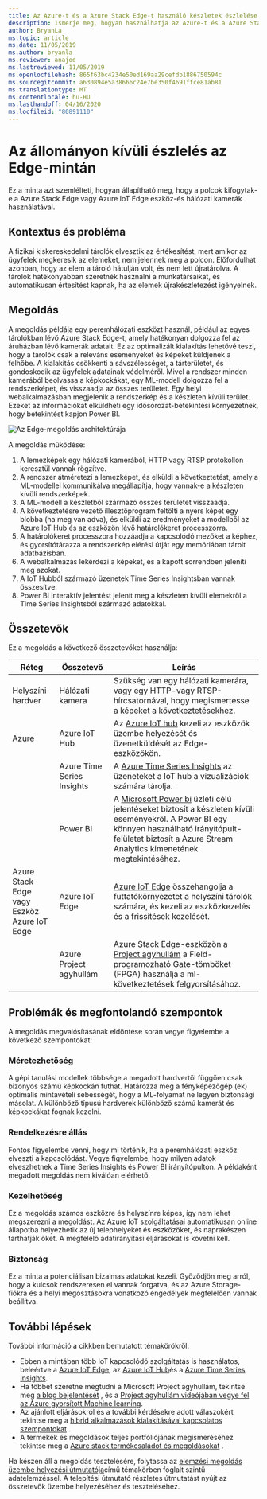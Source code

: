 ```yaml
---
title: Az Azure-t és a Azure Stack Edge-t használó készletek észlelése
description: Ismerje meg, hogyan használhatja az Azure-t és a Azure Stack Edge-szolgáltatásokat a készletek észlelésének megvalósítására.
author: BryanLa
ms.topic: article
ms.date: 11/05/2019
ms.author: bryanla
ms.reviewer: anajod
ms.lastreviewed: 11/05/2019
ms.openlocfilehash: 865f63bc4234e50ed169aa29cefdb1886750594c
ms.sourcegitcommit: a630894e5a38666c24e7be350f4691ffce81ab81
ms.translationtype: MT
ms.contentlocale: hu-HU
ms.lasthandoff: 04/16/2020
ms.locfileid: "80891110"
---
```

# <a name="out-of-stock-detection-at-the-edge-pattern"></a>Az állományon kívüli észlelés az Edge-mintán

Ez a minta azt szemlélteti, hogyan állapítható meg, hogy a polcok kifogytak-e a Azure Stack Edge vagy Azure IoT Edge eszköz-és hálózati kamerák használatával.

## <a name="context-and-problem"></a>Kontextus és probléma

A fizikai kiskereskedelmi tárolók elvesztik az értékesítést, mert amikor az ügyfelek megkeresik az elemeket, nem jelennek meg a polcon. Előfordulhat azonban, hogy az elem a tároló hátulján volt, és nem lett újratárolva. A tárolók hatékonyabban szeretnék használni a munkatársaikat, és automatikusan értesítést kapnak, ha az elemek újrakészletezést igényelnek.

## <a name="solution"></a>Megoldás

A megoldás példája egy peremhálózati eszközt használ, például az egyes tárolókban lévő Azure Stack Edge-t, amely hatékonyan dolgozza fel az áruházban lévő kamerák adatait. Ez az optimalizált kialakítás lehetővé teszi, hogy a tárolók csak a releváns eseményeket és képeket küldjenek a felhőbe. A kialakítás csökkenti a sávszélességet, a tárterületet, és gondoskodik az ügyfelek adatainak védelméről. Mivel a rendszer minden kamerából beolvassa a képkockákat, egy ML-modell dolgozza fel a rendszerképet, és visszaadja az összes területet. Egy helyi webalkalmazásban megjelenik a rendszerkép és a készleten kívüli terület. Ezeket az információkat elküldheti egy idősorozat-betekintési környezetnek, hogy betekintést kapjon Power BI.

![Az Edge-megoldás architektúrája](media/pattern-out-of-stock-at-edge/solution-architecture.png)

A megoldás működése:

1. A lemezképek egy hálózati kamerából, HTTP vagy RTSP protokollon keresztül vannak rögzítve.
2. A rendszer átméretezi a lemezképet, és elküldi a következtetést, amely a ML-modellel kommunikálva megállapítja, hogy vannak-e a készleten kívüli rendszerképek.
3. A ML-modell a készletből származó összes területet visszaadja.
4. A következtetésre vezető illesztőprogram feltölti a nyers képet egy blobba (ha meg van adva), és elküldi az eredményeket a modellből az Azure IoT Hub és az eszközön lévő határolókeret processzorra.
5. A határolókeret processzora hozzáadja a kapcsolódó mezőket a képhez, és gyorsítótárazza a rendszerkép elérési útját egy memóriában tárolt adatbázisban.
6. A webalkalmazás lekérdezi a képeket, és a kapott sorrendben jeleníti meg azokat.
7. A IoT Hubból származó üzenetek Time Series Insightsban vannak összesítve.
8. Power BI interaktív jelentést jelenít meg a készleten kívüli elemekről a Time Series Insightsból származó adatokkal.


## <a name="components"></a>Összetevők

Ez a megoldás a következő összetevőket használja:

| Réteg | Összetevő | Leírás |
|----------|-----------|-------------|
| Helyszíni hardver | Hálózati kamera | Szükség van egy hálózati kamerára, vagy egy HTTP-vagy RTSP-hírcsatornával, hogy megismertesse a képeket a következtetésekhez. |
| Azure | Azure IoT Hub | Az [Azure IoT hub](/azure/iot-hub/) kezeli az eszközök üzembe helyezését és üzenetküldését az Edge-eszközökön. |
|  | Azure Time Series Insights | A [Azure Time Series Insights](/azure/time-series-insights/) az üzeneteket a IoT hub a vizualizációk számára tárolja. |
|  | Power BI | A [Microsoft Power bi](https://powerbi.microsoft.com/) üzleti célú jelentéseket biztosít a készleten kívüli eseményekről. A Power BI egy könnyen használható irányítópult-felületet biztosít a Azure Stream Analytics kimenetének megtekintéséhez. |
| Azure Stack Edge vagy<br>Eszköz Azure IoT Edge | Azure IoT Edge | [Azure IoT Edge](/azure/iot-edge/) összehangolja a futtatókörnyezetet a helyszíni tárolók számára, és kezeli az eszközkezelés és a frissítések kezelését.|
| | Azure Project agyhullám | Azure Stack Edge-eszközön a [Project agyhullám](https://blogs.microsoft.com/ai/build-2018-project-brainwave/) a Field-programozható Gate-tömböket (FPGA) használja a ml-következtetések felgyorsításához.|

## <a name="issues-and-considerations"></a>Problémák és megfontolandó szempontok

A megoldás megvalósításának eldöntése során vegye figyelembe a következő szempontokat:

### <a name="scalability"></a>Méretezhetőség

A gépi tanulási modellek többsége a megadott hardvertől függően csak bizonyos számú képkockán futhat. Határozza meg a fényképezőgép (ek) optimális mintavételi sebességét, hogy a ML-folyamat ne legyen biztonsági másolat. A különböző típusú hardverek különböző számú kamerát és képkockákat fognak kezelni.

### <a name="availability"></a>Rendelkezésre állás

Fontos figyelembe venni, hogy mi történik, ha a peremhálózati eszköz elveszti a kapcsolódást. Vegye figyelembe, hogy milyen adatok elveszhetnek a Time Series Insights és Power BI irányítópulton. A példaként megadott megoldás nem kiválóan elérhető.

### <a name="manageability"></a>Kezelhetőség

Ez a megoldás számos eszközre és helyszínre képes, így nem lehet megszerezni a megoldást. Az Azure IoT szolgáltatásai automatikusan online állapotba helyezhetik az új telephelyeket és eszközöket, és naprakészen tarthatják őket. A megfelelő adatirányítási eljárásokat is követni kell.

### <a name="security"></a>Biztonság

Ez a minta a potenciálisan bizalmas adatokat kezeli. Győződjön meg arról, hogy a kulcsok rendszeresen el vannak forgatva, és az Azure Storage-fiókra és a helyi megosztásokra vonatkozó engedélyek megfelelően vannak beállítva.

## <a name="next-steps"></a>További lépések

További információ a cikkben bemutatott témakörökről:
- Ebben a mintában több IoT kapcsolódó szolgáltatás is használatos, beleértve a [Azure IoT Edge](/azure/iot-edge/), az [Azure IoT Hub](/azure/iot-hub/)és a [Azure Time Series Insights](/azure/time-series-insights/).
- Ha többet szeretne megtudni a Microsoft Project agyhullám, tekintse meg [a blog bejelentését](https://blogs.microsoft.com/ai/build-2018-project-brainwave/) , és a [Project agyhullám videójában vegye fel az Azure gyorsított Machine learning](https://www.youtube.com/watch?v=DJfMobMjCX0).
- Az ajánlott eljárásokról és a további kérdésekre adott válaszokért tekintse meg a [hibrid alkalmazások kialakításával kapcsolatos szempontokat](overview-app-design-considerations.md) .
- A termékek és megoldások teljes portfóliójának megismeréséhez tekintse meg a [Azure stack termékcsaládot és megoldásokat](/azure-stack) .

Ha készen áll a megoldás tesztelésére, folytassa az [elemzési megoldás üzembe helyezési útmutatója](https://aka.ms/edgeinferencingdeploy)című témakörben foglalt szintű adatelemzéssel. A telepítési útmutató részletes útmutatást nyújt az összetevők üzembe helyezéséhez és teszteléséhez.

